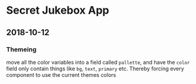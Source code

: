 # Secret Jukebox App

## 2018-10-12

### Themeing

move all the color variables into a field called `pallette`, and have the `color` field only contain things like `bg`, `text`, `primary` etc.
Thereby forcing every component to use the current themes colors
